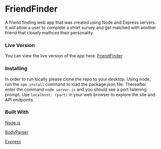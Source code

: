 # FriendFinder

A friend finding web app that was created using Node and Express servers. It will allow a user to complete a short survey and get matched with another friend that closely mathces their personality. 

### Live Version

You can view the live version of the app here:
[FriendFinder](https://still-citadel-64255.herokuapp.com/)

### Installing
In order to run locally please clone the repo to your desktop. Using node, run the `npm install` command to load the package.json file. Thereafter enter the command `node server.js` and you should see a port listening prompt. Use `localhost: (port)` in your web browser to explore the site and API endpoints. 

### Built With
[Node.js](https://nodejs.org/en/)

[BodyParser](https://www.npmjs.com/package/inquirer)

[Express](https://www.npmjs.com/package/express)




